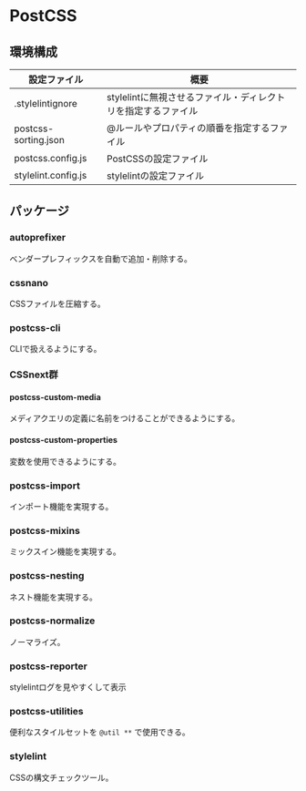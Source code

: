 # PostCSS

## 環境構成

| 設定ファイル | 概要 |
| --- | --- |
| .stylelintignore | stylelintに無視させるファイル・ディレクトリを指定するファイル |
| postcss-sorting.json | @ルールやプロパティの順番を指定するファイル |
| postcss.config.js | PostCSSの設定ファイル |
| stylelint.config.js | stylelintの設定ファイル |

## パッケージ

### autoprefixer
ベンダープレフィックスを自動で追加・削除する。

### cssnano
CSSファイルを圧縮する。

### postcss-cli
CLIで扱えるようにする。

### CSSnext群
#### postcss-custom-media
メディアクエリの定義に名前をつけることができるようにする。

#### postcss-custom-properties
変数を使用できるようにする。

### postcss-import
インポート機能を実現する。

### postcss-mixins
ミックスイン機能を実現する。

### postcss-nesting
ネスト機能を実現する。

### postcss-normalize
ノーマライズ。

### postcss-reporter
stylelintログを見やすくして表示

### postcss-utilities
便利なスタイルセットを `@util **` で使用できる。

### stylelint
CSSの構文チェックツール。


